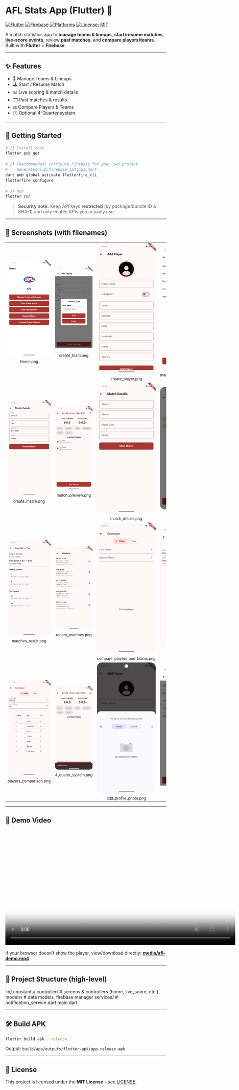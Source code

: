 # AFL Stats App (Flutter) 🏉

[![Flutter](https://img.shields.io/badge/Flutter-Mobile-blue?logo=flutter)](#)
[![Firebase](https://img.shields.io/badge/Firebase-Client-orange?logo=firebase)](#)
[![Platforms](https://img.shields.io/badge/Platforms-Android%20%7C%20iOS-success)](#)
[![License: MIT](https://img.shields.io/badge/License-MIT-green.svg)](LICENSE)

A match statistics app to **manage teams & lineups**, **start/resume matches**, **live-score events**, review **past matches**, and **compare players/teams**.  
Built with **Flutter** + **Firebase**.

---

## ✨ Features
- 👥 Manage Teams & Lineups  
- 🕹️ Start / Resume Match  
- 📊 Live scoring & match details  
- 🗂️ Past matches & results  
- ⚖️ Compare Players & Teams  
- 🕒 Optional 4-Quarter system

---

## 🚀 Getting Started

~~~bash
# 1) Install deps
flutter pub get

# 2) (Recommended) Configure Firebase for your own project
#    Generates lib/firebase_options.dart
dart pub global activate flutterfire_cli
flutterfire configure

# 3) Run
flutter run
~~~

> **Security note:** Keep API keys **restricted** (by package/bundle ID & SHA-1) and only enable APIs you actually use.

---

## 📸 Screenshots (with filenames)

<table>
  <tr>
    <td align="center"><img src="screenshots/Home.png" width="210" alt="home"/><div><sub>Home.png</sub></div></td>
    <td align="center"><img src="screenshots/create_team.png" width="210" alt="create_team"/><div><sub>create_team.png</sub></div></td>
    <td align="center"><img src="screenshots/create_player.png" width="210" alt="create_player"/><div><sub>create_player.png</sub></div></td>
    <td align="center"><img src="screenshots/manage_team_and_lineups.png" width="210" alt="manage_team_and_lineups"/><div><sub>manage_team_and_lineups.png</sub></div></td>
  </tr>
  <tr>
    <td align="center"><img src="screenshots/create_match.png" width="210" alt="create_match"/><div><sub>create_match.png</sub></div></td>
    <td align="center"><img src="screenshots/match_preview.png" width="210" alt="match_preview"/><div><sub>match_preview.png</sub></div></td>
    <td align="center"><img src="screenshots/match_details.png" width="210" alt="match_details"/><div><sub>match_details.png</sub></div></td>
    <td align="center"><img src="screenshots/match_completed.png" width="210" alt="match_completed"/><div><sub>match_completed.png</sub></div></td>
  </tr>
  <tr>
    <td align="center"><img src="screenshots/matches_result.png" width="210" alt="matches_result"/><div><sub>matches_result.png</sub></div></td>
    <td align="center"><img src="screenshots/recent_matches.png" width="210" alt="recent_matches"/><div><sub>recent_matches.png</sub></div></td>
    <td align="center"><img src="screenshots/compare_players_and_teams.png" width="210" alt="compare_players_and_teams"/><div><sub>compare_players_and_teams.png</sub></div></td>
    <td align="center"><img src="screenshots/teams_comparison.png" width="210" alt="teams_comparison"/><div><sub>teams_comparison.png</sub></div></td>
  </tr>
  <tr>
    <td align="center"><img src="screenshots/players_comparison.png" width="210" alt="players_comparison"/><div><sub>players_comparison.png</sub></div></td>
    <td align="center"><img src="screenshots/4_quater_system.png" width="210" alt="4_quater_system"/><div><sub>4_quater_system.png</sub></div></td>
    <td align="center"><img src="screenshots/add_profile_photo.png" width="210" alt="add_profile_photo"/><div><sub>add_profile_photo.png</sub></div></td>
    <td align="center"><img src="screenshots/delete_team.png" width="210" alt="delete_team"/><div><sub>delete_team.png</sub></div></td>
  </tr>
</table>


---

## 🎥 Demo Video

<video src="media/afl-demo.mp4" width="720" controls poster="screenshots/Home.png"></video>  

If your browser doesn’t show the player, view/download directly: **[media/afl-demo.mp4](media/afl-demo.mp4)**

---

## 🧱 Project Structure (high-level)

lib/
  constants/
  controller/        # screens & controllers (home, live_score, etc.)
  models/            # data models, firebase manager
  services/          # notification_service.dart
  main.dart

---

## 🛠️ Build APK
~~~bash
flutter build apk --release
~~~
Output: `build/app/outputs/flutter-apk/app-release.apk`

---

## 📄 License
This project is licensed under the **MIT License** – see [LICENSE](LICENSE).
